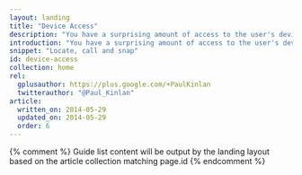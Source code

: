 ```yaml
---
layout: landing
title: "Device Access"
description: "You have a surprising amount of access to the user's device, from Geo Location and Device Orientation, to Access to the communication stack such the dialer and SMS.  Learn how to take advantage of features that your users will love"
introduction: "You have a surprising amount of access to the user's device, from Geo Location and Device Orientation, to Access to the communication stack such the dialer and SMS.  Learn how to take advantage of features that your users will love"
snippet: "Locate, call and snap"
id: device-access
collection: home
rel:
  gplusauthor: https://plus.google.com/+PaulKinlan
  twitterauthor: "@Paul_Kinlan"
article:
  written_on: 2014-05-29
  updated_on: 2014-05-29
  order: 6
---
```


{% comment %}
Guide list content will be output by the landing layout based on the article collection matching page.id
{% endcomment %}
